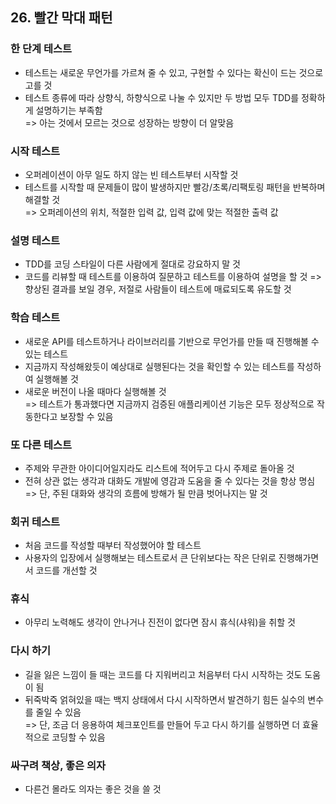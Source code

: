 ## 26. 빨간 막대 패턴
   
### 한 단계 테스트
- 테스트는 새로운 무언가를 가르쳐 줄 수 있고, 구현할 수 있다는 확신이 드는 것으로 고를 것
- 테스트 종류에 따라 상향식, 하향식으로 나눌 수 있지만 두 방법 모두 TDD를 정확하게 설명하기는 부족함  
  => 아는 것에서 모르는 것으로 성장하는 방향이 더 알맞음

### 시작 테스트
- 오퍼레이션이 아무 일도 하지 않는 빈 테스트부터 시작할 것
- 테스트를 시작할 때 문제들이 많이 발생하지만 빨강/초록/리팩토링 패턴을 반복하며 해결할 것  
  => 오퍼레이션의 위치, 적절한 입력 값, 입력 값에 맞는 적절한 출력 값

### 설명 테스트
- TDD를 코딩 스타일이 다른 사람에게 절대로 강요하지 말 것
- 코드를 리뷰할 때 테스트를 이용하여 질문하고 테스트를 이용하여 설명을 할 것
  => 향상된 결과를 보일 경우, 저절로 사람들이 테스트에 매료되도록 유도할 것

### 학습 테스트
- 새로운 API를 테스트하거나 라이브러리를 기반으로 무언가를 만들 때 진행해볼 수 있는 테스트
- 지금까지 작성해왔듯이 예상대로 실행된다는 것을 확인할 수 있는 테스트를 작성하여 실행해볼 것
- 새로운 버전이 나올 때마다 실행해볼 것  
  => 테스트가 통과했다면 지금까지 검증된 애플리케이션 기능은 모두 정상적으로 작동한다고 보장할 수 있음

### 또 다른 테스트
- 주제와 무관한 아이디어일지라도 리스트에 적어두고 다시 주제로 돌아올 것
- 전혀 상관 없는 생각과 대화도 개발에 영감과 도움을 줄 수 있다는 것을 항상 명심  
  => 단, 주된 대화와 생각의 흐름에 방해가 될 만큼 벗어나지는 말 것

### 회귀 테스트
- 처음 코드를 작성할 때부터 작성했어야 할 테스트
- 사용자의 입장에서 실행해보는 테스트로서 큰 단위보다는 작은 단위로 진행해가면서 코드를 개선할 것

### 휴식
- 아무리 노력해도 생각이 안나거나 진전이 없다면 잠시 휴식(샤워)을 취할 것

### 다시 하기
- 길을 잃은 느낌이 들 때는 코드를 다 지워버리고 처음부터 다시 시작하는 것도 도움이 됨
- 뒤죽박죽 얽혀있을 때는 백지 상태에서 다시 시작하면서 발견하기 힘든 실수의 변수를 줄일 수 있음  
  => 단, 조금 더 응용하여 체크포인트를 만들어 두고 다시 하기를 실행하면 더 효율적으로 코딩할 수 있음

### 싸구려 책상, 좋은 의자
- 다른건 몰라도 의자는 좋은 것을 쓸 것